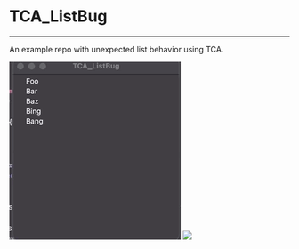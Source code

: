 
# TCA_ListBug
--------

An example repo with unexpected list behavior using TCA.

![](https://github.com/m-housh/TCA_ListBug/blob/master/TCA_ListBug_Example.gif)
![](https://github.com/m-housh/TCA_ListBug/blob/master/TCA_ListBug_Example2.gif)
